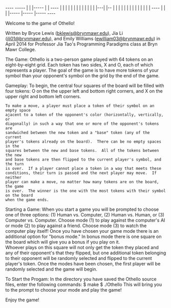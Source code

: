   ----  ----- |   | |----- |	  |	  ----
 |    |   |   |   | |	   |	  |	 |    |
 |    |   |   |---| |--    |	  |	 |    |
 |    |   |   |   | |	   |	  |	 |    |
  ----    |   |   | |----- |----- |-----  ---- 

Welcome to the game of Othello!

Written by
	Bryce Lewis (bklewis@brynmawr.edu),
	Jia Li (jli01@brynmawr.edu), and
	Emily Williams (ewilliam03@brynmawr.edu) 
in April 2014 for Professor Jia Tao's Programming Paradigms class at Bryn Mawr College.

The Game:
	Othello is a two-person game played with 64 tokens on an eight-by-eight grid.
	Each token has two sides, X and O, each of which represents a player.  The goal
	of the game is to have more tokens of your symbol than your opponent's symbol on
	the grid by the end of the game.

Gameplay:
	To begin, the central four squares of the board will be filled with four tokens:
	O on the the upper left and bottom right corners, and X on the upper right and
	bottom left corners.

	To make a move, a player must place a token of their symbol on an empty space
	ajacent to a token of the opponent's color (horizontally, vertically, or
	diagonally) in such a way that one or more of the opponent's tokens are
	sandwiched between the new token and a "base" token (any of the current
	player's tokens already on the board).  There can be no empty spaces in the
	squares between the new and base tokens.  All of the tokens between the new
	and base tokens are then flipped to the current player's symbol, and the turn
	is over.  If a player cannot place a token in a way that meets these
	conditions, their turn is passed and the next player may move.  If neither
	player can make a move, no matter how many tokens are on the board, the game
	is over.  The winner is the one with the most tokens with their symbol on the board
	when the game ends.

Starting a Game: 
	When you start a game you will be prompted to choose one of three options:
		(1) Human vs. Computer, 
		(2) Human vs. Human, or 
		(3) Computer vs. Computer.
	Choose mode (1) to play against the computer's AI or mode (2) to play against a 
	friend.  Choose mode (3) to watch the computer play itself! Once you have chosen 
	your game mode there is an additional option for "bonus mode."  In bonus mode 
	there is one square on the board which will give you a bonus if you play on it.  
	Whoever plays on this square will not only get the token they placed and any 
	of their opponent's that they flipped, but one additional token belonging to 
	their opponent will be randomly selected and flipped to the current player's 
	token.  Once the modes have been chosen, the first player will be randomly 
	selected and the game will begin.

To Start the Progam:
	In the directory you have saved the Othello source files, enter the following commands:
		$ make
		$ ./Othello
	This will bring you to the prompt to choose your mode and play the game!
	
Enjoy the game!
